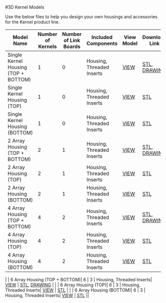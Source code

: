 #3D Kernel Models

Use the below files to help you design your own housings and accessories for the Kernel product line.

|    **Model Name**    | **Number of Kernels** | **Number of Link Boards**    | **Included Components**  | **View Model** |**Download Link** | **Comments** |
|----------------------|-----------------------|------------------------------|--------------------------|----------------|------------------|--------------|
| Single Kernel Housing (TOP + BOTTOM)| 1                     | 0                            | Housing, Threaded Inserts|  [VIEW]()      | [STL](http://docs.peauproductions.com/kernel/3d_models/1_kernel_housing_assem.STL), [DRAWING]( http://docs.peauproductions.com/kernel/3d_models/1_kernel_housing_assem.PDF)                |              |
| Single Kernel Housing (TOP)| 1                     | 0                            | Housing, Threaded Inserts|  [VIEW](https://skfb.ly/6uXpu)      | [STL](http://docs.peauproductions.com/kernel/3d_models/1_kernel_top.STL)                 |              |
| Single Kernel Housing (BOTTOM)| 1                     | 0                            | Housing, Threaded Inserts|  [VIEW](https://skfb.ly/6uXpr)      | [STL](http://docs.peauproductions.com/kernel/3d_models/1_kernel_bottom.STL)                 |              |
| 2 Array Housing (TOP + BOTTOM)| 2                     | 1                            | Housing, Threaded Inserts|  [VIEW](https://skfb.ly/6uWXO)      | [STL](http://docs.peauproductions.com/kernel/3d_models/2_kernel_housing_assem.STL), [DRAWING]( http://docs.peauproductions.com/kernel/3d_models/2_kernel_housing_assem.PDF)                |              |
| 2 Array Housing (TOP)| 2                     | 1                            | Housing, Threaded Inserts|  [VIEW](https://skfb.ly/6uWXM)      | [STL](http://docs.peauproductions.com/kernel/3d_models/2_kernel_top.STL)                 |              |
| 2 Array Housing (BOTTOM)| 2                     | 1                            | Housing, Threaded Inserts|  [VIEW](https://skfb.ly/6uWXH)      | [STL](http://docs.peauproductions.com/kernel/3d_models/2_kernel_bottom.STL)                 |              |
| 4 Array Housing (TOP + BOTTOM)| 4                     | 2                            | Housing, Threaded Inserts|  [VIEW](https://skfb.ly/6uWZn)      | [STL](http://docs.peauproductions.com/kernel/3d_models/4_kernel_housing_assem.STL), [DRAWING]( http://docs.peauproductions.com/kernel/3d_models/4_kernel_housing_assem.PDF)                |              |
| 4 Array Housing (TOP)| 4                     | 2                            | Housing, Threaded Inserts|  [VIEW](https://skfb.ly/6uWYT)      | [STL](http://docs.peauproductions.com/kernel/3d_models/4_kernel_top.STL)                 |              |
| 4 Array Housing (BOTTOM)| 4                     | 2                            | Housing, Threaded Inserts|  [VIEW](https://skfb.ly/6uWYM)      | [STL](http://docs.peauproductions.com/kernel/3d_models/4_kernel_bottom.STL)                 |  
|
| 6 Array Housing (TOP + BOTTOM)| 6                     | 3                            | Housing, Threaded Inserts|  [VIEW](https://skfb.ly/6uXnY)      | [STL](http://docs.peauproductions.com/kernel/3d_models/6_kernel_housing_assem.STL), [DRAWING]( http://docs.peauproductions.com/kernel/3d_models/6_kernel_housing_assem.PDF)                |              |
| 6 Array Housing (TOP)| 6                     | 3                            | Housing, Threaded Inserts|  [VIEW](https://skfb.ly/6uXnU)      | [STL](http://docs.peauproductions.com/kernel/3d_models/6_kernel_top.STL)                 |              |
| 6 Array Housing (BOTTOM)| 6                     | 3                            | Housing, Threaded Inserts|  [VIEW](https://skfb.ly/6uXnN)      | [STL](http://docs.peauproductions.com/kernel/3d_models/6_kernel_bottom.STL)                 ||  

























